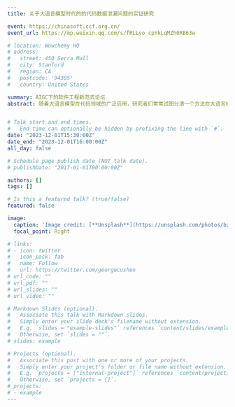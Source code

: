 ```yaml
---
title: 关于大语言模型时代的的代码数据泄漏问题的实证研究

event: https://chinasoft.ccf.org.cn/
event_url: https://mp.weixin.qq.com/s/fRLLvo_cpYkLqMZh0RB63w

# location: Wowchemy HQ
# address:
#   street: 450 Serra Mall
#   city: Stanford
#   region: CA
#   postcode: '94305'
#   country: United States

summary: AIGC下的软件工程新范式论坛
abstract: 随着大语言模型在代码领域的广泛应用，研究者们常常试图分清一个方法在大语言模型上的出色表现究竟是由于大语言模型学习过该代码（数据泄漏），还是因为方法切实可行。为了近一步理解代码泄漏对代码任务方法评估的影响，我们尝试了现在常用来解决代码泄漏的多种方法（如使用训练截止日期之后的数据，或对代码进行重构）等，对比模型在代码改变前后的表现变化，从而探索现有的解决数据泄露问题方法的效果差异。


# Talk start and end times.
#   End time can optionally be hidden by prefixing the line with `#`.
date: "2023-12-01T15:30:00Z"
date_end: "2023-12-01T16:00:00Z"
all_day: false

# Schedule page publish date (NOT talk date).
# publishDate: "2017-01-01T00:00:00Z"

authors: []
tags: []

# Is this a featured talk? (true/false)
featured: false

image:
  caption: 'Image credit: [**Unsplash**](https://unsplash.com/photos/bzdhc5b3Bxs)'
  focal_point: Right

# links:
# - icon: twitter
#   icon_pack: fab
#   name: Follow
#   url: https://twitter.com/georgecushen
# url_code: ""
# url_pdf: ""
# url_slides: ""
# url_video: ""

# Markdown Slides (optional).
#   Associate this talk with Markdown slides.
#   Simply enter your slide deck's filename without extension.
#   E.g. `slides = "example-slides"` references `content/slides/example-slides.md`.
#   Otherwise, set `slides = ""`.
# slides: example

# Projects (optional).
#   Associate this post with one or more of your projects.
#   Simply enter your project's folder or file name without extension.
#   E.g. `projects = ["internal-project"]` references `content/project/deep-learning/index.md`.
#   Otherwise, set `projects = []`.
# projects:
# - example
---
```


<!-- {{% callout note %}}
Click on the **Slides** button above to view the built-in slides feature.
{{% /callout %}}
 -->
<!-- Slides can be added in a few ways: -->

<!-- - **Create** slides using Wowchemy's [*Slides*](https://wowchemy.com/docs/managing-content/#create-slides) feature and link using `slides` parameter in the front matter of the talk file
- **Upload** an existing slide deck to `static/` and link using `url_slides` parameter in the front matter of the talk file
- **Embed** your slides (e.g. Google Slides) or presentation video on this page using [shortcodes](https://wowchemy.com/docs/writing-markdown-latex/).

Further event details, including [page elements](https://wowchemy.com/docs/writing-markdown-latex/) such as image galleries, can be added to the body of this page. -->

